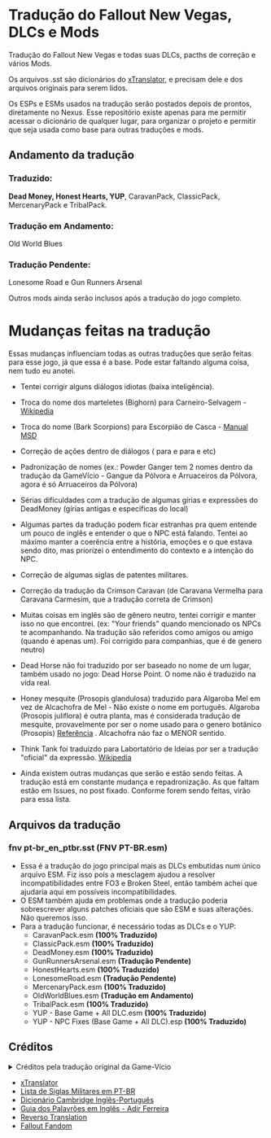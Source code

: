 # Tradução do Fallout New Vegas, DLCs e Mods
Tradução do Fallout New Vegas e todas suas DLCs, pacths de correção e vários Mods.

Os arquivos .sst são dicionários do [xTranslator](nexusmods.com/skyrimspecialedition/mods/134), e precisam dele e dos arquivos originais para serem lidos.

Os ESPs e ESMs usados na tradução serão postados depois de prontos, diretamente no Nexus. Esse repositório existe apenas para me permitir acessar o dicionário de qualquer lugar, para organizar o projeto e permitir que seja usada como base para outras traduções e mods.


## Andamento da tradução
### Traduzido:
**Dead Money, Honest Hearts, YUP**, CaravanPack, ClassicPack, MercenaryPack e TribalPack.

### Tradução em Andamento:
Old World Blues

### Tradução Pendente:
Lonesome Road e Gun Runners Arsenal

Outros mods ainda serão inclusos após a tradução do jogo completo.


# Mudanças feitas na tradução
Essas mudanças influenciam todas as outras traduções que serão feitas para esse jogo, já que essa é a base.
Pode estar faltando alguma coisa, nem tudo eu anotei.

- Tentei corrigir alguns diálogos idiotas (baixa inteligência).
		
- Troca do nome dos marteletes (Bighorn) para Carneiro-Selvagem - [Wikipedia](https://pt.wikipedia.org/wiki/Carneiro-selvagem)
		
- Troca do nome (Bark Scorpions) para Escorpião de Casca - [Manual MSD](https://www.msdmanuals.com/pt/profissional/les%C3%B5es-intoxica%C3%A7%C3%A3o/mordidas-e-picadas/picadas-de-escorpi%C3%A3o)
			
- Correção de ações dentro de diálogos (<Minta> para <Mentir> e <Ataque> para <Atacar> e etc)
			
- Padronização de nomes (ex.: Powder Ganger tem 2 nomes dentro da tradução da GameVício - Gangue da Pólvora e Arruaceiros da Pólvora, agora é só Arruaceiros da Pólvora)
			
- Sérias dificuldades com a tradução de algumas gírias e expressões do DeadMoney (gírias antigas e específicas do local)
			
- Algumas partes da tradução podem ficar estranhas pra quem entende um pouco de inglês e entender o que o NPC está falando. Tentei ao máximo manter a coerência entre a história, emoções e o que estava sendo dito, mas priorizei o entendimento do contexto e a intenção do NPC.
			
- Correção de algumas siglas de patentes militares.
			
- Correção da tradução da Crimson Caravan (de Caravana Vermelha para Caravana Carmesim, que a tradução correta de Crimson)

- Muitas coisas em inglês são de gênero neutro, tentei corrigir e manter isso no que encontrei. (ex: "Your friends" quando mencionado os NPCs te acompanhando. Na tradução são referidos como amigos ou amigo (quando é apenas um). Foi corrigido para companhias, que é de genero neutro)

- Dead Horse não foi traduzido por ser baseado no nome de um lugar, também usado no jogo: Dead Horse Point. O nome não é traduzido na vida real.

- Honey mesquite (Prosopis glandulosa) traduzido para Algaroba Mel em vez de Alcachofra de Mel - Não existe o nome em português. Algaroba (Prosopis juliflora) é outra planta, mas é considerada tradução de mesquite, provavelmente por ser o nome usado para o genero botânico (Prosopis) [Referência](https://pt.wikipedia.org/wiki/Prosopis) . Alcachofra não faz o MENOR sentido.

- Think Tank foi traduizdo para Labortatório de Ideias por ser a tradução "oficial" da expressão. [Wikipedia](https://pt.wikipedia.org/wiki/Think_tank#:~:text=Um%20think%20tank%2C%20laborat%C3%B3rio%20de,%2C%20economia%2C%20assuntos%20militares%2C%20de) 

- Ainda existem outras mudanças que serão e estão sendo feitas. A tradução está em constante mudança e repadronização. As que faltam estão em Issues, no post fixado. Conforme forem sendo feitas, virão para essa lista.

## Arquivos da tradução
### fnv pt-br_en_ptbr.sst (FNV PT-BR.esm)
	
- Essa é a tradução do jogo principal mais as DLCs embutidas num único arquivo ESM. Fiz isso pois a mesclagem ajudou a resolver incompatibilidades entre FO3 e Broken Steel, então também achei que ajudaria aqui em possíveis incompatibilidades.
- O ESM também ajuda em problemas onde a tradução poderia sobrescrever alguns patches oficiais que são ESM e suas alterações. Não queremos isso.
- Para a tradução funcionar, é necessário todas as DLCs e o YUP:
  - CaravanPack.esm **(100% Traduzido)**
  - ClassicPack.esm **(100% Traduzido)**
  - DeadMoney.esm **(100% Traduzido)**
  - GunRunnersArsenal.esm **(Tradução Pendente)**
  - HonestHearts.esm **(100% Traduzido)**
  - LonesomeRoad.esm **(Tradução Pendente)**
  - MercenaryPack.esm **(100% Traduzido)**
  - OldWorldBlues.esm **(Tradução em Andamento)**
  - TribalPack.esm **(100% Traduzido)**
  - YUP - Base Game + All DLC.esm **(100% Traduzido)**
  - YUP - NPC Fixes (Base Game + All DLC).esp **(100% Traduzido)**


## Créditos
  <details>
  <summary>Créditos pela tradução original da Game-Vício</summary>

| Pessoas       | Função        |
| ------------- |:-------------:|
germanio | Administrador do Projeto
x15_tiago	| Co-Administrador
bRuNo_CarValhO |	Co-Administrador
germanio |	Tradutor
Elenildogba |	Tradutor
johnsonbr |	Tradutor
italopimp	| Tradutor
ratumau	| Tradutor
alexcnetojr	| Tradutor
braultimate |	Tradutor
felipe.caputo	| Tradutor
Laiton Garcia	| Tradutor
Teixeiranunes	| Tradutor
andxtreme	| Tradutor
Binhozao	| Tradutor
Gabriel Arcanjo	| Tradutor
xhurry	| Tradutor
nandexmetal	| Tradutor
Art56	| Tradutor
Tiagus Aran |	Tradutor
ivancardosodossantos |	Tradutor
E.M.N	| Tradutor
vitordafonseca |	Tradutor
ImDead	| Tradutor
Anônimo	| Tradutor
xgabrielxal	| Tradutor
blademtr |	Tradutor
bidabida | Tradutor
lcpdeath	| Tradutor
thiagotnn	| Tradutor
Malkav	| Tradutor
Jota P	| Tradutor
Beerre	| Tradutor
Arcanwolf	| Tradutor
tiagoesanto	| Tradutor
lucjedi	| Tradutor
deliotomaz |	Tradutor
ilusaodigital	| Tradutor
rafaelpcb	| Tradutor
7hiagomp	| Tradutor
Resukyuu	| Tradutor
luisinho42	| Tradutor
Br!@N	| Tradutor
Felipe_Montalvao |	Tradutor
gui_tutilo	| Tradutor
JuryRigger	| Tradutor
brunoluizfonseca1 |	Tradutor
FMalk	| Tradutor
THENEST	| Tradutor
chris2	| Tradutor
germanio	| Revisor
ratumau	| Revisor
adriano.dt	| Revisor

</details>

- [xTranslator](nexusmods.com/skyrimspecialedition/mods/134) 
- [Lista de Siglas Militares em PT-BR](http://www.siga.arquivonacional.gov.br/images/codigos_tabelas/cctt_md_2013.pdf) 
- [Dicionário Cambridge Inglês-Português](https://dictionary.cambridge.org/pt/dicionario/ingles-portugues/) 
- [Guia dos Palavrões em Inglês - Adir Ferreira](http://www.adirferreira.com.br/wp-content/uploads/2016/12/Guia_dos_Palavroes_em_Ingles.pdf) 
- [Reverso Translation](https://www.reverso.net/)
- [Fallout Fandom](https://fallout.fandom.com/)  

